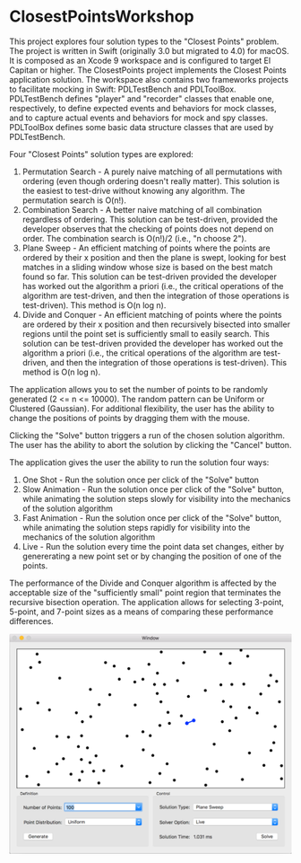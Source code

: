 # ClosestPointsWorkshop

This project explores four solution types to the "Closest Points" problem. The project is written in Swift (originally 3.0 but migrated to 4.0) for macOS. It is composed as an Xcode 9 workspace and is configured to target El Capitan or higher. The ClosestPoints project implements the Closest Points application solution. The workspace also contains two frameworks projects to facilitate mocking in Swift: PDLTestBench and PDLToolBox. PDLTestBench defines "player" and "recorder" classes that enable one, respectively, to define expected events and behaviors for mock classes, and to capture actual events and behaviors for mock and spy classes. PDLToolBox defines some basic data structure classes that are used by PDLTestBench.

Four "Closest Points" solution types are explored:

1. Permutation Search - A purely naive matching of all permutations with ordering (even though ordering doesn't really matter). This solution is the easiest to test-drive without knowing any algorithm. The permutation search is O(n!).
2. Combination Search - A better naive matching of all combination regardless of ordering. This solution can be test-driven, provided the developer observes that the checking of points does not depend on order. The combination search is O(n!)/2 (i.e., "n choose 2").
3. Plane Sweep - An efficient matching of points where the points are ordered by their x position and then the plane is swept, looking for best matches in a sliding window whose size is based on the best match found so far. This solution can be test-driven provided the developer has worked out the algorithm a priori (i.e., the critical operations of the algorithm are test-driven, and then the integration of those operations is test-driven). This method is O(n log n).
4. Divide and Conquer - An efficient matching of points where the points are ordered by their x position and then recursively bisected into smaller regions until the point set is sufficiently small to easily search. This solution can be test-driven provided the developer has worked out the algorithm a priori (i.e., the critical operations of the algorithm are test-driven, and then the integration of those operations is test-driven). This method is O(n log n).

The application allows you to set the number of points to be randomly generated (2 <= n <= 10000). The random pattern can be Uniform or Clustered (Gaussian). For additional flexibility, the user has the ability to change the positions of points by dragging them with the mouse.

Clicking the "Solve" button triggers a run of the chosen solution algorithm. The user has the ability to abort the solution by clicking the "Cancel" button.

The application gives the user the ability to run the solution four ways:

1. One Shot - Run the solution once per click of the "Solve" button
2. Slow Animation - Run the solution once per click of the "Solve" button, while animating the solution steps slowly for visibility into the mechanics of the solution algorithm
3. Fast Animation - Run the solution once per click of the "Solve" button, while animating the solution steps rapidly for visibility into the mechanics of the solution algorithm
4. Live - Run the solution every time the point data set changes, either by genererating a new point set or by changing the position of one of the points.

The performance of the Divide and Conquer algorithm is affected by the acceptable size of the "sufficiently small" point region that terminates the recursive bisection operation. The application allows for selecting 3-point, 5-point, and 7-point sizes as a means of comparing these performance differences.

![Screen Capture](images/Screen_Capture.png)
